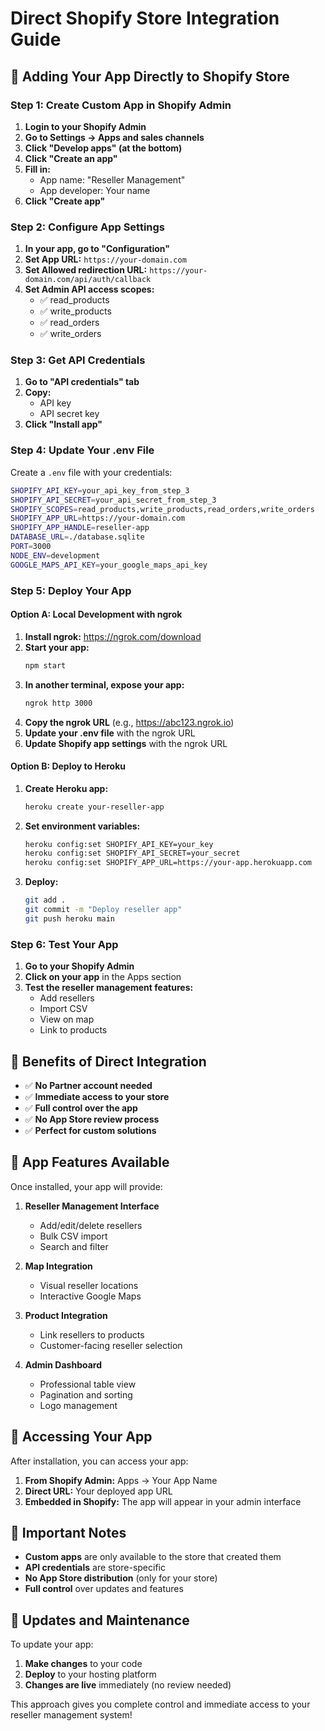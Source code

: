 # Direct Shopify Store Integration Guide

## 🏪 Adding Your App Directly to Shopify Store

### Step 1: Create Custom App in Shopify Admin

1. **Login to your Shopify Admin**
2. **Go to Settings → Apps and sales channels**
3. **Click "Develop apps" (at the bottom)**
4. **Click "Create an app"**
5. **Fill in:**
   - App name: "Reseller Management"
   - App developer: Your name
6. **Click "Create app"**

### Step 2: Configure App Settings

1. **In your app, go to "Configuration"**
2. **Set App URL:** `https://your-domain.com`
3. **Set Allowed redirection URL:** `https://your-domain.com/api/auth/callback`
4. **Set Admin API access scopes:**
   - ✅ read_products
   - ✅ write_products
   - ✅ read_orders
   - ✅ write_orders

### Step 3: Get API Credentials

1. **Go to "API credentials" tab**
2. **Copy:**
   - API key
   - API secret key
3. **Click "Install app"**

### Step 4: Update Your .env File

Create a `.env` file with your credentials:

```bash
SHOPIFY_API_KEY=your_api_key_from_step_3
SHOPIFY_API_SECRET=your_api_secret_from_step_3
SHOPIFY_SCOPES=read_products,write_products,read_orders,write_orders
SHOPIFY_APP_URL=https://your-domain.com
SHOPIFY_APP_HANDLE=reseller-app
DATABASE_URL=./database.sqlite
PORT=3000
NODE_ENV=development
GOOGLE_MAPS_API_KEY=your_google_maps_api_key
```

### Step 5: Deploy Your App

#### Option A: Local Development with ngrok

1. **Install ngrok:** https://ngrok.com/download
2. **Start your app:**
   ```bash
   npm start
   ```
3. **In another terminal, expose your app:**
   ```bash
   ngrok http 3000
   ```
4. **Copy the ngrok URL** (e.g., https://abc123.ngrok.io)
5. **Update your .env file** with the ngrok URL
6. **Update Shopify app settings** with the ngrok URL

#### Option B: Deploy to Heroku

1. **Create Heroku app:**
   ```bash
   heroku create your-reseller-app
   ```
2. **Set environment variables:**
   ```bash
   heroku config:set SHOPIFY_API_KEY=your_key
   heroku config:set SHOPIFY_API_SECRET=your_secret
   heroku config:set SHOPIFY_APP_URL=https://your-app.herokuapp.com
   ```
3. **Deploy:**
   ```bash
   git add .
   git commit -m "Deploy reseller app"
   git push heroku main
   ```

### Step 6: Test Your App

1. **Go to your Shopify Admin**
2. **Click on your app** in the Apps section
3. **Test the reseller management features:**
   - Add resellers
   - Import CSV
   - View on map
   - Link to products

## 🎯 Benefits of Direct Integration

- ✅ **No Partner account needed**
- ✅ **Immediate access to your store**
- ✅ **Full control over the app**
- ✅ **No App Store review process**
- ✅ **Perfect for custom solutions**

## 🔧 App Features Available

Once installed, your app will provide:

1. **Reseller Management Interface**

   - Add/edit/delete resellers
   - Bulk CSV import
   - Search and filter

2. **Map Integration**

   - Visual reseller locations
   - Interactive Google Maps

3. **Product Integration**

   - Link resellers to products
   - Customer-facing reseller selection

4. **Admin Dashboard**
   - Professional table view
   - Pagination and sorting
   - Logo management

## 📱 Accessing Your App

After installation, you can access your app:

1. **From Shopify Admin:** Apps → Your App Name
2. **Direct URL:** Your deployed app URL
3. **Embedded in Shopify:** The app will appear in your admin interface

## 🚨 Important Notes

- **Custom apps** are only available to the store that created them
- **API credentials** are store-specific
- **No App Store distribution** (only for your store)
- **Full control** over updates and features

## 🔄 Updates and Maintenance

To update your app:

1. **Make changes** to your code
2. **Deploy** to your hosting platform
3. **Changes are live** immediately (no review needed)

This approach gives you complete control and immediate access to your reseller management system!
